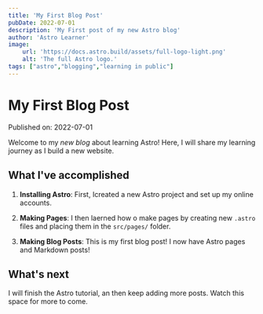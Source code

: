 ```yaml
---
title: 'My First Blog Post'
pubDate: 2022-07-01
description: 'My First post of my new Astro blog'
author: 'Astro Learner'
image: 
    url: 'https://docs.astro.build/assets/full-logo-light.png'
    alt: 'The full Astro logo.'
tags: ["astro","blogging","learning in public"]
---
```


# My First Blog Post

Published on: 2022-07-01

Welcome to my _new blog_ about learning Astro! Here, I will share my learning journey as I build a new website.

## What I've accomplished

1. **Installing Astro**: First, Icreated a new Astro project and set up my online accounts.

2. **Making Pages**: I then laerned how o make pages by creating new `.astro` files and placing them in the `src/pages/` folder.

3. **Making Blog Posts**: This is my first blog post! I now have Astro pages and Markdown posts!

## What's next

I will finish the Astro tutorial, an then keep adding more posts. Watch this space for more to come. 